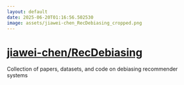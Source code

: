 ```yaml
---
layout: default
date: 2025-06-20T01:16:56.502530
image: assets/jiawei-chen_RecDebiasing_cropped.png
---
```


# [jiawei-chen/RecDebiasing](https://github.com/jiawei-chen/RecDebiasing)

Collection of papers, datasets, and code on debiasing recommender systems
